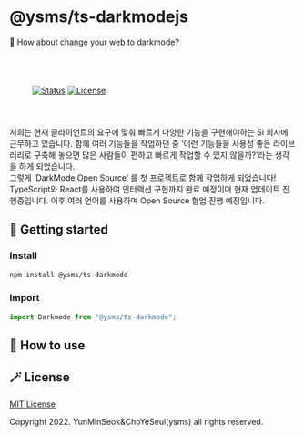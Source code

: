 # @ysms/ts-darkmodejs
🌙 How about change your web to darkmode?
<!-- s : svg -->
<div style="padding : 40px">

[![Status](https://img.shields.io/badge/status-active-success.svg)]()
[![License](https://img.shields.io/badge/license-MIT-blue.svg)](/LICENSE)  
</div>
<!-- e : svg -->

<!-- s : introduce -->
<div>
  저희는 현재 클라이언트의 요구에 맞춰 빠르게 다양한 기능을 구현해야하는 Si 회사에 근무하고 있습니다. 함께 여러 기능들을 작업하던 중 ‘이런 기능들을 사용성 좋은 라이브러리로 구축해 놓으면 많은 사람들이 편하고 빠르게 작업할 수 있지 않을까?’라는 생각을 하게 되었습니다. <br/ >그렇게 ‘DarkMode Open Source’ 를 첫 프로젝트로 함께 작업하게 되었습니다! <br/> TypeScript와 React를 사용하여 인터랙션 구현까지 완료 예정이며 현재 업데이트 진행중입니다. 이후 여러 언어를 사용하며 Open Source 협업 진행 예정입니다.
</div>
<!-- e : introduce -->

<!-- s : Getting started -->
## 🎯 Getting started

<h3>Install</h3>

```sh
npm install @ysms/ts-darkmode
```

<h3>Import</h3>

```js
import Darkmode from "@ysms/ts-darkmode";
```
<!-- e : Getting started -->

<!-- s : How to Use -->
## 👀 How to use


<!-- e :How to Use--> 


<!-- s : License -->
## 🪄 License

[MIT License](./LICENSE)

Copyright 2022. YunMinSeok&ChoYeSeul(ysms) all rights reserved.
<!-- e : License -->
